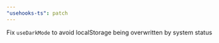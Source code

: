```yaml
---
"usehooks-ts": patch
---
```


Fix `useDarkMode` to avoid localStorage being overwritten by system status
